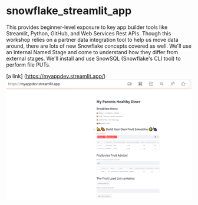 # snowflake_streamlit_app

This provides beginner-level exposure to key app builder tools like Streamlit, Python, GitHub, and Web Services Rest APIs. 
Though this workshop relies on a partner data integration tool to help us move data around, there are lots of new Snowflake concepts covered as well. We'll use an Internal Named Stage and come to understand how they differ from external stages. We'll install and use SnowSQL (Snowflake's CLI tool) to perform file PUTs.

[a link] (https://myappdev.streamlit.app/)
![My StreamLit App](/MyStreamLitApp.png?raw=true "My StreamLit App")
